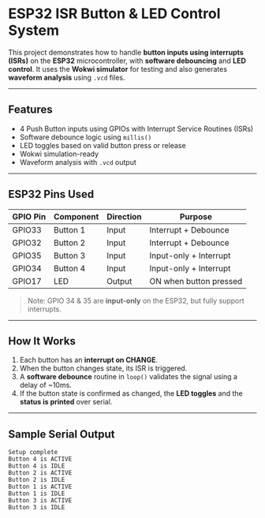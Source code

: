 



# ESP32 ISR Button & LED Control System

This project demonstrates how to handle **button inputs using interrupts (ISRs)** on the **ESP32** microcontroller, with **software debouncing** and **LED control**. It uses the **Wokwi simulator** for testing and also generates **waveform analysis** using `.vcd` files.

---

## Features

-  4 Push Button inputs using GPIOs with Interrupt Service Routines (ISRs)
-  Software debounce logic using `millis()`
-  LED toggles based on valid button press or release
-  Wokwi simulation-ready
-  Waveform analysis with `.vcd` output

---

## ESP32 Pins Used

| GPIO Pin | Component | Direction | Purpose                     |
|----------|-----------|-----------|-----------------------------|
| GPIO33   | Button 1  | Input     | Interrupt + Debounce        |
| GPIO32   | Button 2  | Input     | Interrupt + Debounce        |
| GPIO35   | Button 3  | Input     | Input-only + Interrupt      |
| GPIO34   | Button 4  | Input     | Input-only + Interrupt      |
| GPIO17   | LED       | Output    | ON when button pressed      |

>  Note: GPIO 34 & 35 are **input-only** on the ESP32, but fully support interrupts.

---

## How It Works

1. Each button has an **interrupt on CHANGE**.
2. When the button changes state, its ISR is triggered.
3. A **software debounce** routine in `loop()` validates the signal using a delay of ~10ms.
4. If the button state is confirmed as changed, the **LED toggles** and the **status is printed** over serial.

---

## Sample Serial Output

```text
Setup complete
Button 4 is ACTIVE
Button 4 is IDLE
Button 2 is ACTIVE
Button 2 is IDLE
Button 1 is ACTIVE
Button 1 is IDLE
Button 3 is ACTIVE
Button 3 is IDLE
